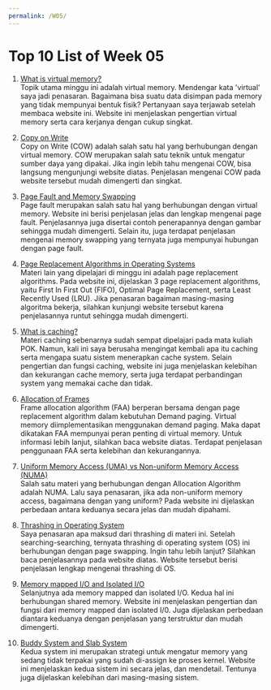 ```yaml
---
permalink: /W05/
---
```


# Top 10 List of Week 05

1. [What is virtual memory?](https://techmonitor.ai/what-is/what-is-virtual-memory-4929986)<br>
Topik utama minggu ini adalah virtual memory. Mendengar kata 'virtual' saya jadi penasaran. Bagaimana bisa suatu data disimpan pada memory yang tidak mempunyai bentuk fisik? Pertanyaan saya terjawab setelah membaca website ini. Website ini menjelaskan pengertian virtual memory serta cara kerjanya dengan cukup singkat. 

2. [Copy on Write](https://www.geeksforgeeks.org/copy-on-write/)<br>
Copy on Write (COW) adalah salah satu hal yang berhubungan dengan virtual memory. COW merupakan salah satu teknik untuk mengatur sumber daya yang dipakai. Jika ingin lebih tahu mengenai COW, bisa langsung mengunjungi website diatas. Penjelasan mengenai COW pada website tersebut mudah dimengerti dan singkat.

3. [Page Fault and Memory Swapping](https://scoutapm.com/blog/understanding-page-faults-and-memory-swap-in-outs-when-should-you-worry)<br>
Page fault merupakan salah satu hal yang berhubungan dengan virtual memory. Website ini berisi penjelasan jelas dan lengkap mengenai page fault. Penjelasannya juga disertai contoh penerapannya dengan gambar sehingga mudah dimengerti. Selain itu, juga terdapat penjelasan mengenai memory swapping yang ternyata juga mempunyai hubungan dengan page fault.

4. [Page Replacement Algorithms in Operating Systems](https://www.geeksforgeeks.org/page-replacement-algorithms-in-operating-systems/)<br>
Materi lain yang dipelajari di minggu ini adalah page replacement algorithms. Pada website ini, dijelaskan 3 page replacement algorithms, yaitu First In First Out (FIFO), Optimal Page Replacement, serta Least Recently Used (LRU). Jika penasaran bagaiman masing-masing algoritma bekerja, silahkan kunjungi website tersebut karena penjelasannya runtut sehingga mudah dimengerti.

5. [What is caching?](https://www.tutorialspoint.com/What-is-caching)<br>
Materi caching sebenarnya sudah sempat dipelajari pada mata kuliah POK. Namun, kali ini saya berusaha mengingat kembali apa itu caching serta mengapa suatu sistem menerapkan cache system. Selain pengertian dan fungsi caching, website ini juga menjelaskan kelebihan dan kekurangan cache memory, serta juga terdapat perbandingan system yang memakai cache dan tidak. 

6. [Allocation of Frames](https://www.geeksforgeeks.org/operating-system-allocation-frames/)<br>
Frame allocation algorithm (FAA) berperan bersama dengan page replacement algorithm dalam kebutuhan Demand paging. Virtual memory diimplementasikan menggunakan demand paging. Maka dapat dikatakan FAA mempunyai peran penting di virtual memory. Untuk informasi lebih lanjut, silahkan baca website diatas. Terdapat penjelasan penggunaan FAA serta kelebihan dan kekurangannya.

7. [Uniform Memory Access (UMA) vs Non-uniform Memory Access (NUMA)](https://www.geeksforgeeks.org/difference-between-uniform-memory-access-uma-and-non-uniform-memory-access-numa/)<br>
Salah satu materi yang berhubungan dengan Allocation Algorithm adalah NUMA. Lalu saya penasaran, jika ada non-uniform memory access, bagaimana dengan yang uniform? Pada website ini dijelaskan perbedaan antara keduanya secara jelas dan mudah dipahami. 

8. [Thrashing in Operating System](https://www.studytonight.com/operating-system/thrashing-in-operating-system)<br>
Saya penasaran apa maksud dari thrashing di materi ini. Setelah searching-searching, ternyata thrashing di operating system (OS) ini berhubungan dengan page swapping. Ingin tahu lebih lanjut? Silahkan baca penjelasannya pada website diatas. Website tersebut berisi penjelasan lengkap mengenai thrashing di OS. 

9. [Memory mapped I/O and Isolated I/O](https://www.geeksforgeeks.org/memory-mapped-i-o-and-isolated-i-o/)<br>
Selanjutnya ada memory mapped dan isolated I/O. Kedua hal ini berhubungan shared memory. Website ini menjelaskan pengertian dan fungsi dari memory mapped dan isolated I/0. Juga dijelaskan perbedaan diantara keduanya dengan penjelasan yang terstruktur dan mudah dimengerti.

10. [Buddy System and Slab System](https://www.geeksforgeeks.org/operating-system-allocating-kernel-memory-buddy-system-slab-system/)<br>
Kedua system ini merupakan strategi untuk mengatur memory yang sedang tidak terpakai yang sudah di-assign ke proses kernel. Website ini menjelaskan kedua sistem ini secara jelas, dan mendetail. Tentunya juga dijelaskan kelebihan dari masing-masing sistem.
